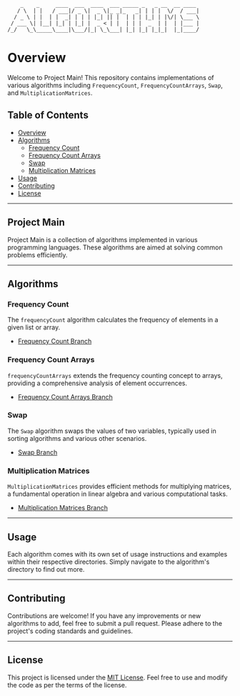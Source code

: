         _    _     ____  ___  ____  ___ _____ _   _ __  __ ____  
       / \  | |   / ___|/ _ \|  _ \|_ _|_   _| | | |  \/  / ___| 
      / _ \ | |  | |  _| | | | |_| || |  | | | |_| | |\/| \___ \ 
     / ___ \| |__| |_| | |_| |  _ < | |  | | |  _  | |  | |___ |
    /_/   \_\_____\____|\___/|_| \_\___| |_| |_| |_|_|  |_|____/

# Overview

Welcome to Project Main! This repository contains implementations of various algorithms including `FrequencyCount`, `FrequencyCountArrays`, `Swap`, and `MultiplicationMatrices`.

## Table of Contents
- [Overview](#overview)
- [Algorithms](#algorithms)
  - [Frequency Count](#frequency-count)
  - [Frequency Count Arrays](#frequency-count-arrays)
  - [Swap](#swap)
  - [Multiplication Matrices](#multiplication-matrices)
- [Usage](#usage)
- [Contributing](#contributing)
- [License](#license)

---

## Project Main

Project Main is a collection of algorithms implemented in various programming languages. These algorithms are aimed at solving common problems efficiently.

---

## Algorithms

### Frequency Count
The `frequencyCount` algorithm calculates the frequency of elements in a given list or array. 
- [Frequency Count Branch](../../tree/FrequencyCount)

### Frequency Count Arrays
`frequencyCountArrays` extends the frequency counting concept to arrays, providing a comprehensive analysis of element occurrences.
- [Frequency Count Arrays Branch](../../tree/FrequencyCountArrays)

### Swap
The `Swap` algorithm swaps the values of two variables, typically used in sorting algorithms and various other scenarios.
- [Swap Branch](../../tree/Swap)

### Multiplication Matrices
`MultiplicationMatrices` provides efficient methods for multiplying matrices, a fundamental operation in linear algebra and various computational tasks.
- [Multiplication Matrices Branch](../../tree/MultiplicationMatrices)

---

## Usage
Each algorithm comes with its own set of usage instructions and examples within their respective directories. Simply navigate to the algorithm's directory to find out more.

---

## Contributing
Contributions are welcome! If you have any improvements or new algorithms to add, feel free to submit a pull request. Please adhere to the project's coding standards and guidelines.

---

## License
This project is licensed under the [MIT License](LICENSE). Feel free to use and modify the code as per the terms of the license.
